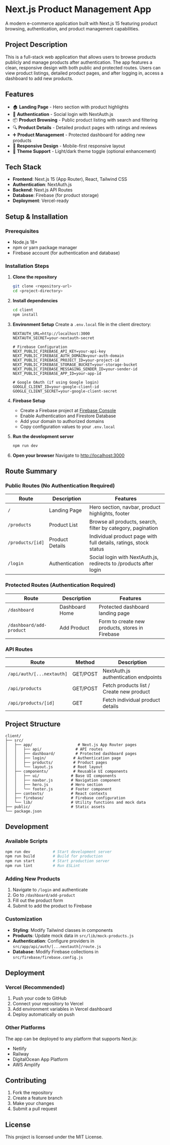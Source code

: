 # Next.js Product Management App

A modern e-commerce application built with Next.js 15 featuring product browsing, authentication, and product management capabilities.

## Project Description

This is a full-stack web application that allows users to browse products publicly and manage products after authentication. The app features a clean, responsive design with both public and protected routes. Users can view product listings, detailed product pages, and after logging in, access a dashboard to add new products.

## Features

- 🏠 **Landing Page** - Hero section with product highlights
- 🔐 **Authentication** - Social login with NextAuth.js
- 📦 **Product Browsing** - Public product listing with search and filtering
- 🔍 **Product Details** - Detailed product pages with ratings and reviews
- ➕ **Product Management** - Protected dashboard for adding new products
- 📱 **Responsive Design** - Mobile-first responsive layout
- 🌙 **Theme Support** - Light/dark theme toggle (optional enhancement)

## Tech Stack

- **Frontend**: Next.js 15 (App Router), React, Tailwind CSS
- **Authentication**: NextAuth.js
- **Backend**: Next.js API Routes
- **Database**: Firebase (for product storage)
- **Deployment**: Vercel-ready

## Setup & Installation

### Prerequisites

- Node.js 18+ 
- npm or yarn package manager
- Firebase account (for authentication and database)

### Installation Steps

1. **Clone the repository**
   ```bash
   git clone <repository-url>
   cd <project-directory>
   ```

2. **Install dependencies**
   ```bash
   cd client
   npm install
   ```

3. **Environment Setup**
   Create a `.env.local` file in the client directory:
   ```env
   NEXTAUTH_URL=http://localhost:3000
   NEXTAUTH_SECRET=your-nextauth-secret
   
   # Firebase Configuration
   NEXT_PUBLIC_FIREBASE_API_KEY=your-api-key
   NEXT_PUBLIC_FIREBASE_AUTH_DOMAIN=your-auth-domain
   NEXT_PUBLIC_FIREBASE_PROJECT_ID=your-project-id
   NEXT_PUBLIC_FIREBASE_STORAGE_BUCKET=your-storage-bucket
   NEXT_PUBLIC_FIREBASE_MESSAGING_SENDER_ID=your-sender-id
   NEXT_PUBLIC_FIREBASE_APP_ID=your-app-id
   
   # Google OAuth (if using Google login)
   GOOGLE_CLIENT_ID=your-google-client-id
   GOOGLE_CLIENT_SECRET=your-google-client-secret
   ```

4. **Firebase Setup**
   - Create a Firebase project at [Firebase Console](https://console.firebase.google.com)
   - Enable Authentication and Firestore Database
   - Add your domain to authorized domains
   - Copy configuration values to your `.env.local`

5. **Run the development server**
   ```bash
   npm run dev
   ```

6. **Open your browser**
   Navigate to [http://localhost:3000](http://localhost:3000)

## Route Summary

### Public Routes (No Authentication Required)

| Route | Description | Features |
|-------|-------------|----------|
| `/` | Landing Page | Hero section, navbar, product highlights, footer |
| `/products` | Product List | Browse all products, search, filter by category, pagination |
| `/products/[id]` | Product Details | Individual product page with full details, ratings, stock status |
| `/login` | Authentication | Social login with NextAuth.js, redirects to /products after login |

### Protected Routes (Authentication Required)

| Route | Description | Features |
|-------|-------------|----------|
| `/dashboard` | Dashboard Home | Protected dashboard landing page |
| `/dashboard/add-product` | Add Product | Form to create new products, stores in Firebase |

### API Routes

| Route | Method | Description |
|-------|--------|-------------|
| `/api/auth/[...nextauth]` | GET/POST | NextAuth.js authentication endpoints |
| `/api/products` | GET/POST | Fetch products list / Create new product |
| `/api/products/[id]` | GET | Fetch individual product details |

## Project Structure

```
client/
├── src/
│   ├── app/                    # Next.js App Router pages
│   │   ├── api/               # API routes
│   │   ├── dashboard/         # Protected dashboard pages
│   │   ├── login/            # Authentication page
│   │   ├── products/         # Product pages
│   │   └── layout.js         # Root layout
│   ├── components/           # Reusable UI components
│   │   ├── ui/              # Base UI components
│   │   ├── navbar.js        # Navigation component
│   │   ├── hero.js          # Hero section
│   │   └── footer.js        # Footer component
│   ├── contexts/            # React contexts
│   ├── firebase/            # Firebase configuration
│   └── lib/                 # Utility functions and mock data
├── public/                  # Static assets
└── package.json
```

## Development

### Available Scripts

```bash
npm run dev          # Start development server
npm run build        # Build for production
npm run start        # Start production server
npm run lint         # Run ESLint
```

### Adding New Products

1. Navigate to `/login` and authenticate
2. Go to `/dashboard/add-product`
3. Fill out the product form
4. Submit to add the product to Firebase

### Customization

- **Styling**: Modify Tailwind classes in components
- **Products**: Update mock data in `src/lib/mock-products.js`
- **Authentication**: Configure providers in `src/app/api/auth/[...nextauth]/route.js`
- **Database**: Modify Firebase collections in `src/firebase/firebase.config.js`

## Deployment

### Vercel (Recommended)

1. Push your code to GitHub
2. Connect your repository to Vercel
3. Add environment variables in Vercel dashboard
4. Deploy automatically on push

### Other Platforms

The app can be deployed to any platform that supports Next.js:
- Netlify
- Railway
- DigitalOcean App Platform
- AWS Amplify

## Contributing

1. Fork the repository
2. Create a feature branch
3. Make your changes
4. Submit a pull request

## License

This project is licensed under the MIT License.